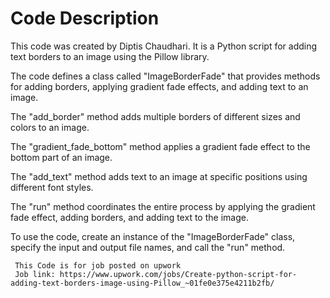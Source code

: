 
<body>
    <h1>Code Description</h1>
    <p>This code was created by Diptis Chaudhari. It is a Python script for adding text borders to an image using the Pillow library.</p>
    <p>The code defines a class called "ImageBorderFade" that provides methods for adding borders, applying gradient fade effects, and adding text to an image.</p>
    <p>The "add_border" method adds multiple borders of different sizes and colors to an image.</p>
    <p>The "gradient_fade_bottom" method applies a gradient fade effect to the bottom part of an image.</p>
    <p>The "add_text" method adds text to an image at specific positions using different font styles.</p>
    <p>The "run" method coordinates the entire process by applying the gradient fade effect, adding borders, and adding text to the image.</p>
    <p>To use the code, create an instance of the "ImageBorderFade" class, specify the input and output file names, and call the "run" method.</p>

     This Code is for job posted on upwork
     Job link: https://www.upwork.com/jobs/Create-python-script-for-adding-text-borders-image-using-Pillow_~01fe0e375e4211b2fb/

      
